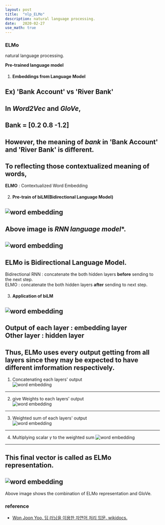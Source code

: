 ```yaml
---
layout: post
title:  "nlp_ELMo"
description: natural language processing.
date:   2020-02-27
use_math: true
---
```


### ELMo
natural language processing.

**Pre-trained language model**

 1. #### Embeddings from Language Model
Ex) 'Bank Account' vs 'River Bank'  
---  
In *Word2Vec* and *GloVe*,  
---  
Bank = [0.2 0.8 -1.2]  
---  
However, the meaning of *bank* in 'Bank Account' and 'River Bank' is different.  
---  
To reflecting those contextualized meaning of words,  
---  
**ELMO** : Contextualized Word Embedding  

 2. #### Pre-train of biLM(Bidirectional Language Model)
![word embedding](https://drive.google.com/uc?export=view&id=1pClcXAycQBFGczimWeqNjMFB0gJY5olb)  
---  
Above image is *RNN language model**.  
---  
![word embedding](https://drive.google.com/uc?export=view&id=1PMph5DXBcbB8mC-JOFbMzAx6-2Ao0wxa)  
---  
**ELMo** is Bidirectional Language Model.  
---  
Bidirectional RNN : concatenate the both hidden layers **before** sending to the next step.  
ELMO : concatenate the both hidden layers **after** sending to next step.

 3. #### Application of biLM
![word embedding](https://drive.google.com/uc?export=view&id=1Zb-C-3RcA1sRxFo5uxaRp6fZjCXDT7aq)  
---  
Output of each layer : embedding layer  
Other layer : hidden layer
---  
Thus, ELMo uses every output getting from all layers since they may be expected to have different imformation respectively.  
---  
1) Concatenating each layers' output  
![word embedding](https://drive.google.com/uc?export=view&id=1X1icA1CN0OhbJvRztpTIzrNWloY13DWz)  
---  
2) give Weights to each layers' output  
![word embedding](https://drive.google.com/uc?export=view&id=15pdTxQebikIaVtj-Lltq99CdJyMAspvN)  
---  
3) Weighted sum of each layers' output  
![word embedding](https://drive.google.com/uc?export=view&id=1fMnczalPqKCFqFk23pUMk6lnCZ0lnyog)  
---  
4) Multiplying scalar $\gamma$ to the weighted sum
![word embedding](https://drive.google.com/uc?export=view&id=1GXWxSGaRnTTSRlwW8ajN7LXU7_P1IHgM)  
---  
This final vector is called as **ELMo representation**.  
---  
![word embedding](https://drive.google.com/uc?export=view&id=1VxHlYSqvfZqcqtF9441JREMUMmOUjYMb)  
---  
Above image shows the combination of ELMo representation and GloVe.

### reference
* [Won Joon Yoo. 딥 러닝을 이용한 자연어 처리 입문. wikidocs.](https://wikidocs.net/33930)